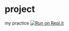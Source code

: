# project
my practice 
[![Run on Repl.it](https://repl.it/badge/github/unknowenuser/project)](https://repl.it/github/unknowenuser/project)
